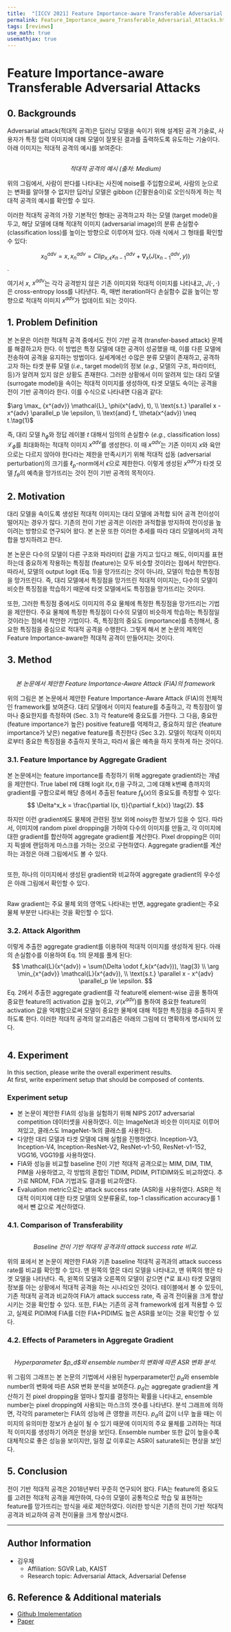 ```yaml
---
title:  "[ICCV 2021] Feature Importance-aware Transferable Adversarial Attacks"
permalink: Feature_Importance_aware_Transferable_Adversarial_Attacks.html
tags: [reviews]
use_math: true
usemathjax: true
---
```


# **Feature Importance-aware Transferable Adversarial Attacks** 

## **0. Backgrounds**

Adversarial attack(적대적 공격)은 딥러닝 모델을 속이기 위해 설계된 공격 기술로, 사용자가 특정 입력 이미지에 대해 모델이 잘못된 결과를 출력하도록 유도하는 기술이다.
아래 이미지는 적대적 공격의 예시를 보여준다:

<p align="center">
    <img src="https://miro.medium.com/v2/resize:fit:1100/format:webp/1*qdxy0rNUncghp-7GAog36w.png" alt>
</p>
<p align="center">
    <em>적대적 공격의 예시 (출처: Medium)</em>
</p>

위의 그림에서, 사람이 판다를 나타내는 사진에 noise를 주입함으로써, 사람의 눈으로는 변화를 알아챌 수 없지만 딥러닝 모델은 gibbon (긴팔원숭이)로 오인식하게 하는 적대적 공격의 예시를 확인할 수 있다.

이러한 적대적 공격의 가장 기본적인 형태는 공격하고자 하는 모델 (target model)을 두고, 해당 모델에 대해 적대적 이미지 (adversarial image)의 분류 손실함수 (classification loss)를 높이는 방향으로 이루어져 있다. 아래 식에서 그 형태를 확인할 수 있다:

$$
x^{adv}_0 = x, x^{adv}_n = Clip_{x, \epsilon}{x^{adv}_{n-1} + \nabla_x(J(x^{adv}_{n-1}, y))}
$$.

여기서 $x$, $x^{adv}$는 각각 공격받지 않은 기존 이미지와 적대적 이미지를 나타내고, $J(\cdot, \cdot)$은 cross-entropy loss를 나타낸다. 
즉, 매번 iteration마다 손실함수 값을 높이는 방향으로 적대적 이미지 $x^{adv}$가 업데이트 되는 것이다.

## **1. Problem Definition**  

본 논문은 이러한 적대적 공격 중에서도 전이 기반 공격 (transfer-based attack) 문제를 해결하고자 한다.
이 방법은 특정 모델에 대한 공격이 성공했을 때, 이를 다른 모델에 전송하여 공격을 유지하는 방법이다.
실세계에선 수많은 분류 모델이 존재하고, 공격하고자 하는 타겟 분류 모델 (*i.e.*, target model)의 정보 (*e.g.*, 모델의 구조, 파라미터, 등)가 알려져 있지 않은 상황도 존재한다.
그러한 상황에서 이미 알려져 있는 대리 모델 (surrogate model)을 속이는 적대적 이미지를 생성하여, 타겟 모델도 속이는 공격을 전이 기반 공격이라 한다.
이를 수식으로 나타내면 다음과 같다:

$\arg \max_ {x^{adv}} \mathcal{L}_ \phi(x^{adv}, t), \\
\text{s.t.} \parallel x - x^{adv} \parallel_p \le \epsilon, \\
\text{and} f_ \theta(x^{adv}) \neq t.\tag{1}$

즉, 대리 모델 $h_ \phi$와 정답 레이블 $t$ 대해서 임의의 손실함수 (*e.g.*, classification loss) $\mathcal{L}_ {\phi}$를 최대화하는 적대적 이미지 $x^{adv}$를 생성한다. 
이 때 $x^{adv}$는 기존 이미지 $x$와 육안으로는 다르지 않아야 한다라는 제한을 만족시키기 위해 적대적 섭동 (adversarial perturbation)의 크기를 $\ell_ p$-norm에서 $\epsilon$으로 제한한다.
이렇게 생성된 $x^{adv}$가 타겟 모델 $f_ \theta$의 예측을 망가뜨리는 것이 전이 기반 공격의 목적이다.

## **2. Motivation**  

대리 모델을 속이도록 생성된 적대적 이미지는 대리 모델에 과적합 되어 공격 전이성이 떨어지는 경우가 많다.
기존의 전이 기반 공격은 이러한 과적합을 방지하여 전이성을 높이려는 방향으로 연구되어 왔다.
본 논문 또한 이러한 추세를 따라 대리 모델에서의 과적합을 방지하려고 한다.

본 논문은 다수의 모델이 다른 구조와 파라미터 값을 가지고 있다고 해도, 이미지를 표현하는데 중요하게 작용하는 특징점 (feature)는 모두 비슷할 것이라는 점에서 착안한다.
따라서, 모델의 output logit (Eq. 1)을 망가뜨리는 것이 아니라, 모델이 학습한 특징점을 망가뜨린다.
즉, 대리 모델에서 특징점을 망가뜨린 적대적 이미지는, 다수의 모델이 비슷한 특징점을 학습하기 때문에 타겟 모델에서도 특징점을 망가뜨리는 것이다.

또한, 그러한 특징점 중에서도 이미지의 주요 물체에 특정한 특징점을 망가뜨리는 기법을 제안한다. 
주요 물체에 특정한 특징점이 다수의 모델이 비슷하게 학습하는 특징점일 것이라는 점에서 착안한 기법이다.
즉, 특징점의 중요도 (importance)를 측정해서, 중요한 특징점을 중심으로 적대적 공격을 수행한다.
그렇게 해서 본 논문의 제목인 Feature Importance-aware한 적대적 공격이 만들어지는 것이다.

## **3. Method**  

<p align="center">
    <img src="https://user-images.githubusercontent.com/48055164/232194584-60ae1390-9f6b-40f4-b96c-60ae0df3ddc8.png" alt>
</p>
<p align="center">
    <em>본 논문에서 제안한 Feature Importance-Aware Attack (FIA)의 framework</em>
</p>

위의 그림은 본 논문에서 제안한 Feature Importance-Aware Attack (FIA)의 전체적인 framework를 보여준다.
대리 모델에서 이미지 feature를 추출하고, 각 특징점이 얼마나 중요한지를 측정하여 (Sec. 3.1) 각 feature에 중요도를 가한다. 
그 다음, 중요한 (feature importance가 높은) positive feature를 억제하고, 중요하지 않은 (feature importance가 낮은) negative feature를 촉진한다 (Sec 3.2).
모델이 적대적 이미지로부터 중요한 특징점을 추출하지 못하고, 따라서 옳은 예측을 하지 못하게 하는 것이다.

### **3.1. Feature Importance by Aggregate Gradient** 
본 논문에서는 feature importance를 측정하기 위해 aggregate gradient라는 개념을 제안한다.
True label $t$에 대해 logit $l(x, t)$을 구하고, 그에 대해 k번째 층까지의 gradient를 구함으로써 해당 층에서 추출된 feature $f_k(x)$의 중요도를 측정할 수 있다:
$$
\Delta^x_k = \frac{\partial l(x, t)}{\partial f_k(x)} \tag{2}.
$$

하지만 이런 gradient에도 물체에 관련된 정보 외에 noisy한 정보가 있을 수 있다. 
따라서, 이미지에 random pixel dropping을 가하여 다수의 이미지를 만들고, 각 이미지에 대한 gradient를 합산하여 aggregate gradient를 계산한다. 
Pixel dropping은 이미지 픽셀에 랜덤하게 마스크를 가하는 것으로 구현하였다.
Aggregate gradient를 계산하는 과정은 아래 그림에서도 볼 수 있다.

<p align="center">
    <img src="https://user-images.githubusercontent.com/48055164/232198730-350d3038-2023-4afb-947b-ebcdf33be422.png" alt>
</p>

또한, 하나의 이미지에서 생성된 gradient와 비교하여 aggregate gradient의 우수성은 아래 그림에서 확인할 수 있다.

<p align="center">
    <img src="https://user-images.githubusercontent.com/48055164/232198907-5a9e5c8a-3108-46dd-8f59-147c4b908e87.png" alt>
</p>
Raw gradient는 주요 물체 외의 영역도 나타내는 반면, aggregate gradient는 주요 물체 부분만 나타내는 것을 확인할 수 있다.


### **3.2. Attack Algorithm** 
이렇게 추출한 aggregate gradient를 이용하여 적대적 이미지를 생성하게 된다.
아래의 손실함수를 이용하여 Eq. 1의 문제를 풀게 된다:
$$
\mathcal{L}(x^{adv}) = \sum(\Delta \odot f_k(x^{adv})), \tag{3} \\
\arg \min_{x^{adv}} \mathcal{L}(x^{adv}), \\
\text{s.t.} \parallel x - x^{adv} \parallel_p \le \epsilon.
$$
Eq. 2에서 추출한 aggregate gradient를 각 feature에 element-wise 곱을 통하여 중요한 feature의 activation 값을 높이고, $\mathcal{L}(x^{adv})$를 통하여 중요한 feature의 activation 값을 억제함으로써 모델이 중요한 물체에 대해 적절한 특징점을 추출하지 못하도록 한다.
이러한 적대적 공격의 알고리즘은 아래의 그림에 더 명확하게 명시되어 있다.

<p align="center">
    <img src="https://user-images.githubusercontent.com/48055164/232214609-522eead8-299c-42be-aff6-a277631c7e1f.png" alt>
</p>


## **4. Experiment**  

In this section, please write the overall experiment results.  
At first, write experiment setup that should be composed of contents.  

### **Experiment setup**  
* 본 논문이 제안한 FIA의 성능을 실험하기 위해 NIPS 2017 adversarial competition 데이터셋을 사용하였다. 이는 ImageNet과 비슷한 이미지로 이루어져있고, 클래스도 ImageNet-1k의 클래스를 사용한다.
* 다양한 대리 모델과 타겟 모델에 대해 실험을 진행하였다. Inception-V3, Inception-V4, Inception-ResNet-V2, ResNet-v1-50, ResNet-v1-152, VGG16, VGG19를 사용하였다. 
* FIA와 성능을 비교할 baseline 전이 기반 적대적 공격으로는 MIM, DIM, TIM, PIM을 사용하였고, 각 방법의 혼합인 TIDIM, PIDIM, PITIDIM와도 비교하였다. 추가로 NRDM, FDA 기법과도 결과를 비교하였다.
* Evaluation metric으로는 attack success rate (ASR)을 사용하였다. ASR은 적대적 이미지에 대한 타겟 모델의 오분류율로, top-1 classification accuracy를 1에서 뺀 값으로 계산하였다.  

### **4.1. Comparison of Transferability** 

<p align="center">
    <img src="https://user-images.githubusercontent.com/48055164/232217855-9e6a3b8c-14b6-4739-b2b8-e658357d2000.png" alt>
</p>
<p align="center">
    <em>Baseline 전이 기반 적대적 공격과의 attack success rate 비교.</em>
</p>

위의 표에서 본 논문이 제안한 FIA와 기존 baseline 적대적 공격과의 attack success rate를 비교를 확인할 수 있다.
맨 왼쪽의 열은 대리 모델을 나타내고, 맨 위쪽의 행은 타겟 모델을 나타낸다.
즉, 왼쪽의 모델과 오른쪽의 모델이 같으면 (*로 표시) 타겟 모델의 정보를 아는 상황에서 적대적 공격을 하는 시나리오인 것이다.
테이블에서 볼 수 있듯이, 기존 적대적 공격과 비교하여 FIA가 attack success rate, 즉 공격 전이율을 크게 향상시키는 것을 확인할 수 있다.
또한, FIA는 기존의 공격 framework에 쉽게 적용할 수 있고, 실제로 PIDIM에 FIA를 더한 FIA+PIDIM도 높은 ASR를 보이는 것을 확인할 수 있다.

### **4.2. Effects of Parameters in Aggregate Gradient**
<p align="center">
    <img src="https://user-images.githubusercontent.com/48055164/232282242-86fb72fc-c33c-43bc-9326-2f08d5852429.png" alt>
</p>
<p align="center">
    <em>Hyperparameter $p_d$와 ensemble number의 변화에 따른 ASR 변화 분석.</em>
</p>

위 그림의 그래프는 본 논문의 기법에서 사용된 hyperparameter인 $p_d$와 ensemble number의 변화에 따른 ASR 변화 분석을 보여준다.
$p_d$는 aggregate gradient을 계산하기 전 pixel dropping을 얼마나 할지를 결정하는 확률을 나타내고, ensemble number는 pixel dropping에 사용되는 마스크의 갯수를 나타낸다.
분석 그래프에 의하면, 각각의 parameter는 FIA의 성능에 큰 영향을 끼친다.
$p_d$의 값이 너무 높을 때는 이미지의 유의미한 정보가 손실이 될 수 있기 때문에 이미지의 주요 물체를 고려하는 적대적 이미지를 생성하기 어려운 현상을 보인다.
Ensemble number 또한 값이 높을수록 대체적으로 좋은 성능을 보이지만, 일정 값 이후로는 ASR이 saturate되는 현상을 보인다.

## **5. Conclusion**  

전이 기반 적대적 공격은 2018년부터 꾸준히 연구되어 왔다.
FIA는 feature의 중요도를 고려한 적대적 공격을 제안하여, 다수의 모델이 공통적으로 학습 및 표현하는 feature를 망가뜨리는 방식을 새로 제안하였다.
이러한 방식은 기존의 전이 기반 적대적 공격과 비교하여 공격 전이율을 크게 향상시켰다.

---  
## **Author Information**  

* 김우재
    * Affiliation: SGVR Lab, KAIST
    * Research topic: Adversarial Attack, Adversarial Defense

## **6. Reference & Additional materials**  

* [Github Implementation](https://github.com/hcguoO0/FIA)  
* [Paper](https://arxiv.org/abs/2107.14185) 